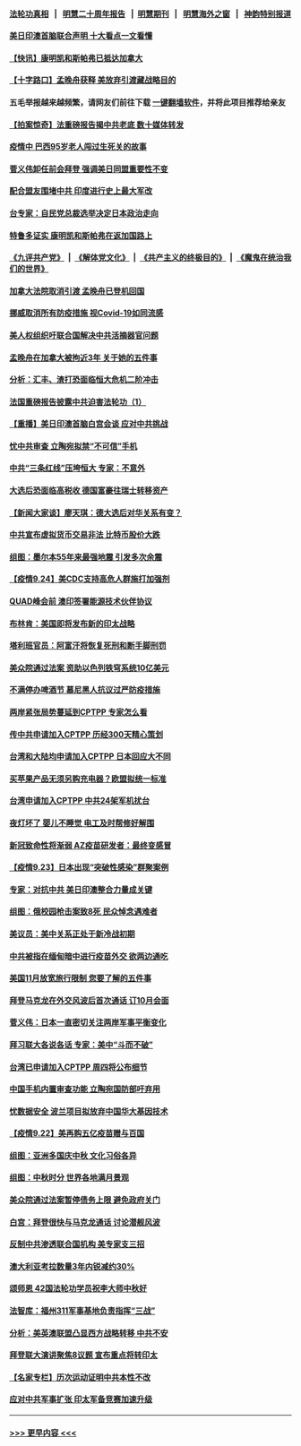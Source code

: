 #### [法轮功真相](https://github.com/gfw-breaker/truth/blob/master/README.md?t=0) &nbsp;&nbsp;|&nbsp;&nbsp; [明慧二十周年报告](https://github.com/gfw-breaker/mh-reports/blob/master/README.md?t=0) &nbsp;&nbsp;|&nbsp;&nbsp;[明慧期刊](https://github.com/gfw-breaker/mh-qikan) &nbsp;&nbsp;|&nbsp;&nbsp; [明慧海外之窗](https://github.com/gfw-breaker/mh-news/blob/master/README.md?t=0) &nbsp;&nbsp;|&nbsp;&nbsp; [神韵特别报道](https://github.com/gfw-breaker/mh-news/blob/master/shenyun.md?t=0)
#### [美日印澳首脑联合声明 十大看点一文看懂](../pages/nsc418/n13259995.md?t=09252350) 
#### [【快讯】康明凯和斯帕弗已抵达加拿大](../pages/nsc418/n13259947.md?t=09252350) 
#### [【十字路口】孟晚舟获释 美放弃引渡藏战略目的](../pages/nsc418/n13259836.md?t=09252350) 
#### 五毛举报越来越频繁，请网友们前往下载 [一键翻墙软件](https://github.com/gfw-breaker/ssr-accounts)，并将此项目推荐给亲友
#### [【拍案惊奇】法重磅报告揭中共老底 数十媒体转发](../pages/nsc418/n13259312.md?t=09252350) 
#### [疫情中 巴西95岁老人闯过生死关的故事](../pages/nsc418/n13258802.md?t=09252350) 
#### [菅义伟卸任前会拜登 强调美日同盟重要性不变](../pages/nsc418/n13259599.md?t=09252350) 
#### [配合盟友围堵中共 印度进行史上最大军改](../pages/nsc418/n13259445.md?t=09252350) 
#### [台专家：自民党总裁选举决定日本政治走向](../pages/nsc418/n13259064.md?t=09252350) 
#### [特鲁多证实 康明凯和斯帕弗在返加国路上](../pages/nsc418/n13259046.md?t=09252350) 
#### [《九评共产党》](https://github.com/begood0513/9ping.md/blob/master/README.md) &nbsp;|&nbsp; [《解体党文化》](../../../../jtdwh.md/blob/master/README.md)  &nbsp;|&nbsp; [《共产主义的终极目的》](../../../../gczydzjmd.md/blob/master/README.md) &nbsp;|&nbsp; [《魔鬼在统治我们的世界》](../../../../mgztzwmdsj.md/blob/master/README.md) 
#### [加拿大法院取消引渡 孟晚舟已登机回国](../pages/nsc418/n13258871.md?t=09252350) 
#### [挪威取消所有防疫措施 视Covid-19如同流感](../pages/nsc418/n13258819.md?t=09252350) 
#### [美人权组织吁联合国解决中共活摘器官问题](../pages/nsc418/n13258810.md?t=09252350) 
#### [孟晚舟在加拿大被拘近3年 关于她的五件事](../pages/nsc418/n13258506.md?t=09252350) 
#### [分析：汇丰、渣打恐面临恒大危机二阶冲击](../pages/nsc418/n13258609.md?t=09252350) 
#### [法国重磅报告披露中共迫害法轮功（1）](../pages/nsc418/n13258568.md?t=09252350) 
#### [【重播】美日印澳首脑白宫会谈 应对中共挑战](../pages/nsc418/n13258426.md?t=09252350) 
#### [忧中共审查 立陶宛拟禁“不可信”手机](../pages/nsc418/n13258354.md?t=09252350) 
#### [中共“三条红线”压垮恒大 专家：不意外](../pages/nsc418/n13258204.md?t=09252350) 
#### [大选后恐面临高税收 德国富豪往瑞士转移资产](../pages/nsc418/n13257991.md?t=09252350) 
#### [【新闻大家谈】廖天琪：德大选后对华关系有变？](../pages/nsc418/n13256789.md?t=09252350) 
#### [中共宣布虚拟货币交易非法 比特币股价大跌](../pages/nsc418/n13258109.md?t=09252350) 
#### [组图：墨尔本55年来最强地震 引发多次余震](../pages/nsc418/n13257541.md?t=09252350) 
#### [【疫情9.24】美CDC支持高危人群施打加强剂](../pages/nsc418/n13257607.md?t=09252350) 
#### [QUAD峰会前 澳印签署能源技术伙伴协议](../pages/nsc418/n13257246.md?t=09252350) 
#### [布林肯：美国即将发布新的印太战略](../pages/nsc418/n13256846.md?t=09252350) 
#### [塔利班官员：阿富汗将恢复死刑和断手脚刑罚](../pages/nsc418/n13256667.md?t=09252350) 
#### [美众院通过法案 资助以色列铁穹系统10亿美元](../pages/nsc418/n13256308.md?t=09252350) 
#### [不满停办啤酒节 慕尼黑人抗议过严防疫措施](../pages/nsc418/n13255884.md?t=09252350) 
#### [两岸紧张局势蔓延到CPTPP 专家怎么看](../pages/nsc418/n13255999.md?t=09252350) 
#### [传中共申请加入CPTPP 历经300天精心策划](../pages/nsc418/n13256044.md?t=09252350) 
#### [台湾和大陆均申请加入CPTPP 日本回应大不同](../pages/nsc418/n13255796.md?t=09252350) 
#### [买苹果产品无须另购充电器？欧盟拟统一标准](../pages/nsc418/n13255810.md?t=09252350) 
#### [台湾申请加入CPTPP 中共24架军机扰台](../pages/nsc418/n13255626.md?t=09252350) 
#### [夜灯坏了 婴儿不睡觉 电工及时帮修好解围](../pages/nsc418/n13254810.md?t=09252350) 
#### [新冠致命性将渐弱 AZ疫苗研发者：最终变感冒](../pages/nsc418/n13255344.md?t=09252350) 
#### [【疫情9.23】日本出现“突破性感染”群聚案例](../pages/nsc418/n13255141.md?t=09252350) 
#### [专家：对抗中共 美日印澳整合力量成关键](../pages/nsc418/n13254900.md?t=09252350) 
#### [组图：俄校园枪击案致8死 民众悼念遇难者](../pages/nsc418/n13254754.md?t=09252350) 
#### [美议员：美中关系正处于新冷战初期](../pages/nsc418/n13254455.md?t=09252350) 
#### [中共被指在缅甸暗中进行疫苗外交 欲两边通吃](../pages/nsc418/n13253671.md?t=09252350) 
#### [美国11月放宽旅行限制 您要了解的五件事](../pages/nsc418/n13253625.md?t=09252350) 
#### [拜登马克龙在外交风波后首次通话 订10月会面](../pages/nsc418/n13253602.md?t=09252350) 
#### [菅义伟：日本一直密切关注两岸军事平衡变化](../pages/nsc418/n13253465.md?t=09252350) 
#### [拜习联大各说各话 专家：美中“斗而不破”](../pages/nsc418/n13253191.md?t=09252350) 
#### [台湾已申请加入CPTPP 周四将公布细节](../pages/nsc418/n13253199.md?t=09252350) 
#### [中国手机内置审查功能 立陶宛国防部吁弃用](../pages/nsc418/n13252986.md?t=09252350) 
#### [忧数据安全 波兰项目拟放弃中国华大基因技术](../pages/nsc418/n13253143.md?t=09252350) 
#### [【疫情9.22】美再购五亿疫苗赠与百国](../pages/nsc418/n13252714.md?t=09252350) 
#### [组图：亚洲多国庆中秋 文化习俗各异](../pages/nsc418/n13252234.md?t=09252350) 
#### [组图：中秋时分 世界各地满月景观](../pages/nsc418/n13252463.md?t=09252350) 
#### [美众院通过法案暂停债务上限 避免政府关门](../pages/nsc418/n13252338.md?t=09252350) 
#### [白宫：拜登很快与马克龙通话 讨论潜舰风波](../pages/nsc418/n13251864.md?t=09252350) 
#### [反制中共渗透联合国机构 美专家支三招](../pages/nsc418/n13250690.md?t=09252350) 
#### [澳大利亚考拉数量3年内锐减约30%](../pages/nsc418/n13251121.md?t=09252350) 
#### [颂师恩 42国法轮功学员祝李大师中秋好](../pages/nsc418/n13247727.md?t=09252350) 
#### [法智库：福州311军事基地负责指挥“三战”](../pages/nsc418/n13250522.md?t=09252350) 
#### [分析：美英澳联盟凸显西方战略转移 中共不安](../pages/nsc418/n13250497.md?t=09252350) 
#### [拜登联大演讲聚焦8议题 宣布重点将转印太](../pages/nsc418/n13250456.md?t=09252350) 
#### [【名家专栏】历次运动证明中共本性不改](../pages/nsc418/n13250099.md?t=09252350) 
#### [应对中共军事扩张 印太军备竞赛加速升级](../pages/nsc418/n13250123.md?t=09252350) 

----
#### [ >>> 更早内容 <<< ](../indexes/nsc418-earlier.md)
